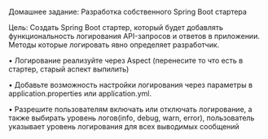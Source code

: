 Домашнее задание: Разработка собственного Spring Boot стартера

Цель: Создать Spring Boot стартер, который будет добавлять функциональность логирования API-запросов и ответов в приложении. Методы которые логировать явно определяет разработчик.

• Логирование реализуйте через Aspect (перенесите то что есть в стартер, старый аспект выпилить)

• Добавьте возможность настройки логирования через параметры в application.properties или application.yml.

• Разрешите пользователям включать или отключать логирование, а также выбирать уровень логов(info, debug, warn, error), пользователь указывает уровень логирования для всех выводимых сообщений
